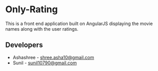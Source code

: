 # Only-Rating

This is a front end application built on AngularJS displaying the movie names along with the user ratings.

## Developers
- Ashashree - shree.asha10@gmail.com
- Sunil     - sunil10790@gmail.com

